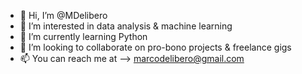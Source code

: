 - 👋 Hi, I’m @MDelibero
- 👀 I’m interested in data analysis & machine learning
- 🌱 I’m currently learning Python
- 💞️ I’m looking to collaborate on pro-bono projects & freelance gigs
- 📫 You can reach me at --> marcodelibero@gmail.com
